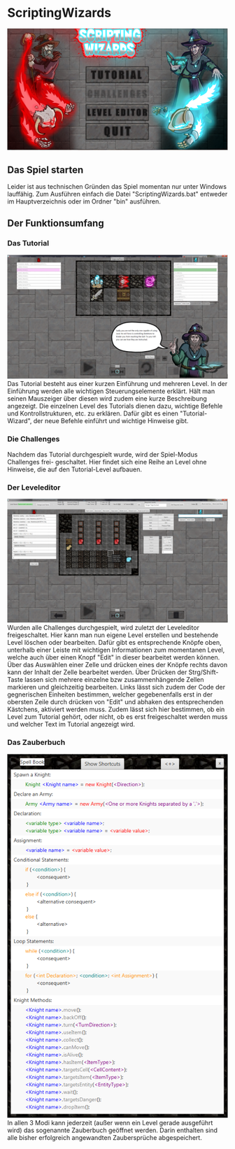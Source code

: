 # ScriptingWizards
![StartScreen](https://raw.githubusercontent.com/Thinking-Ape/ScriptingWizards/master/PresentationImages/StartScreen.png?token=ANI5EYKUSPVPPM3X4ZJ64K27ANNPE "Ein Level im Leveleditor")
## Das Spiel starten

Leider ist aus technischen Gründen das Spiel momentan nur unter Windows lauffähig.
Zum Ausführen einfach die Datei "ScriptingWizards.bat" entweder im Hauptverzeichnis
oder im Ordner "bin" ausführen.

## Der Funktionsumfang
### Das Tutorial
![Tutorial](https://raw.githubusercontent.com/Thinking-Ape/ScriptingWizards/master/PresentationImages/Tutorial_Level_Opposition.png?token=ANI5EYPJ67D5Y73DNOSS2BK7ANNL6 "Ein Level im Tutorial, das gerade ausgeführt wird")
Das Tutorial besteht aus einer kurzen Einführung und mehreren Level. In der
Einführung werden alle wichtigen Steuerungselemente erklärt. Hält man seinen
Mauszeiger über diesen wird zudem eine kurze Beschreibung angezeigt. Die einzelnen
Level des Tutorials dienen dazu, wichtige Befehle und Kontrollstrukturen, etc.
zu erklären. Dafür gibt es einen "Tutorial-Wizard", der neue Befehle einführt und
wichtige Hinweise gibt.
### Die Challenges
Nachdem das Tutorial durchgespielt wurde, wird der Spiel-Modus Challenges frei-
geschaltet. Hier findet sich eine Reihe an Level ohne Hinweise, die auf den
Tutorial-Level aufbauen.
### Der Leveleditor
![LevelEditor](https://raw.githubusercontent.com/Thinking-Ape/ScriptingWizards/master/PresentationImages/LevelEditor_new.png?token=ANI5EYPW3COOS2SROBVKKOK7ANNQS "Ein Level im Leveleditor")
Wurden alle Challenges durchgespielt, wird zuletzt der Leveleditor freigeschaltet.
Hier kann man nun eigene Level erstellen und bestehende Level löschen oder bearbeiten.
Dafür gibt es entsprechende Knöpfe oben, unterhalb einer Leiste mit wichtigen
Informationen zum momentanen Level, welche auch über einen Knopf "Edit" in
dieser bearbeitet werden können. Über das Auswählen einer Zelle und drücken eines
der Knöpfe rechts davon kann der Inhalt der Zelle bearbeitet werden.
Über Drücken der Strg/Shift-Taste lassen sich mehrere einzelne bzw zusammenhängende
Zellen markieren und gleichzeitig bearbeiten. Links lässt sich zudem der Code der
gegnerischen Einheiten bestimmen, welcher gegebenenfalls erst in der obersten
Zeile durch drücken von "Edit" und abhaken des entsprechenden Kästchens, aktiviert
werden muss. Zudem lässt sich hier bestimmen, ob ein Level zum Tutorial gehört,
oder nicht, ob es erst freigeschaltet werden muss und welcher Text im Tutorial
angezeigt wird.
### Das Zauberbuch
![Zauberbuch](
https://raw.githubusercontent.com/Thinking-Ape/ScriptingWizards/master/PresentationImages/SpellBook.png?token=ANI5EYNQDLJP5SQJPIUD5PS7ANNAS "Das fast vollständig ausgefüllte Zauberbuch")
In allen 3 Modi kann jederzeit (außer wenn ein Level gerade ausgeführt wird) das sogenannte Zauberbuch geöffnet werden. Darin enthalten sind alle bisher erfolgreich angewandten Zaubersprüche abgespeichert.
